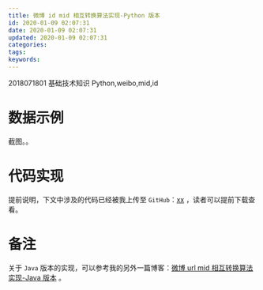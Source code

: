 ```yaml
---
title: 微博 id mid 相互转换算法实现-Python 版本
id: 2020-01-09 02:07:31
date: 2020-01-09 02:07:31
updated: 2020-01-09 02:07:31
categories:
tags:
keywords:
---
```



2018071801
基础技术知识
Python,weibo,mid,id


<!-- more -->


# 数据示例


截图。。


# 代码实现


提前说明，下文中涉及的代码已经被我上传至 `GitHub`：[xx](yy) ，读者可以提前下载查看。


# 备注


关于 `Java` 版本的实现，可以参考我的另外一篇博客：[微博 url mid 相互转换算法实现-Java 版本](https://www.playpi.org/2018122001.html) 。


